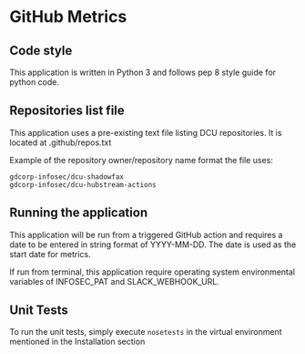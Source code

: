 # GitHub Metrics

## Code style
This application is written in Python 3 and follows pep 8 style guide for python code.

## Repositories list file
This application uses a pre-existing text file listing DCU repositories. It is located at .github/repos.txt

Example of the repository owner/repository name format the file uses:
```
gdcorp-infosec/dcu-shadowfax
gdcorp-infosec/dcu-hubstream-actions
```

## Running the application
This application will be run from a triggered GitHub action and requires a date to be entered in string format of YYYY-MM-DD. The date is used as the start date for metrics.

If run from terminal, this application require operating system environmental variables of INFOSEC_PAT and SLACK_WEBHOOK_URL.

## Unit Tests
To run the unit tests, simply execute `nosetests` in the virtual environment mentioned in the Installation section